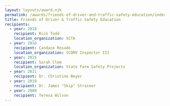 ```yaml
---
layout: layouts/award.njk
permalink: /awards/friends-of-driver-and-traffic-safety-education/index.html
title: Friends of Driver & Traffic Safety Education
recipients:
  - year: 2018
    recipient: Rick Todd
    location_organization: SCTA
  - year: 2016
    recipient: Candace Rosado
    location_organization: SCDMV Inspector III
  - year: 2015
    recipient: Sarah Clem
    location_organization: State Farm Safety Projects
  - year: 2011
    recipient: Dr. Christine Beyer
  - year: 2010
    recipient: Dr. James "Skip" Strainer
  - year: 2008
    recipient: Teresa Wilson
---
```

